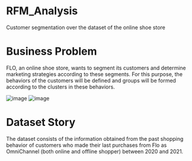 # RFM_Analysis
Customer segmentation over the dataset of the online shoe store

# Business Problem
FLO, an online shoe store, wants to segment its customers and determine marketing strategies according to these segments. For this purpose, the behaviors of the customers will be defined and groups will be formed according to the clusters in these behaviors.

![image](https://user-images.githubusercontent.com/78611982/179232522-2e945522-45fa-4e3d-b045-a0a4b0acfcab.png)
![image](https://user-images.githubusercontent.com/78611982/179232562-509d02c6-5463-4b38-a417-31d703cb851c.png)


# Dataset Story
The dataset consists of the information obtained from the past shopping behavior of customers who made their last purchases from Flo as OmniChannel (both online and offline shopper) between 2020 and 2021.
